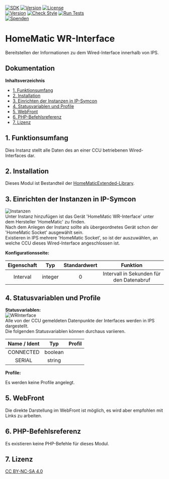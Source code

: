 [![SDK](https://img.shields.io/badge/Symcon-PHPModul-red.svg)](https://www.symcon.de/service/dokumentation/entwicklerbereich/sdk-tools/sdk-php/)
[![Version](https://img.shields.io/badge/Modul%20version-3.74-blue.svg)]()
[![License](https://img.shields.io/badge/License-CC%20BY--NC--SA%204.0-green.svg)](https://creativecommons.org/licenses/by-nc-sa/4.0/)  
[![Version](https://img.shields.io/badge/Symcon%20Version-6.1%20%3E-green.svg)](https://community.symcon.de/t/ip-symcon-6-1-stable-changelog/40276-IP-Symcon-5-1-%28Stable%29-Changelog)
[![Check Style](https://github.com/Nall-chan/HomematicExtended/workflows/Check%20Style/badge.svg)](https://github.com/Nall-chan/HomematicExtended/actions) [![Run Tests](https://github.com/Nall-chan/HomematicExtended/workflows/Run%20Tests/badge.svg)](https://github.com/Nall-chan/HomematicExtended/actions)  
[![Spenden](https://www.paypalobjects.com/de_DE/DE/i/btn/btn_donate_SM.gif)](../README.md#6-spenden) 

# HomeMatic WR-Interface  <!-- omit in toc -->
   Bereitstellen der Informationen zu dem Wired-Interface innerhalb von IPS.  

## Dokumentation <!-- omit in toc -->

**Inhaltsverzeichnis**

- [1. Funktionsumfang](#1-funktionsumfang)
- [2. Installation](#2-installation)
- [3. Einrichten der Instanzen in IP-Symcon](#3-einrichten-der-instanzen-in-ip-symcon)
- [4. Statusvariablen und Profile](#4-statusvariablen-und-profile)
- [5. WebFront](#5-webfront)
- [6. PHP-Befehlsreferenz](#6-php-befehlsreferenz)
- [7. Lizenz](#7-lizenz)

## 1. Funktionsumfang

  Dies Instanz stellt alle Daten des an einer CCU betriebenen Wired-Interfaces dar.  

## 2. Installation

Dieses Modul ist Bestandteil der [HomeMaticExtended-Library](../).  


## 3. Einrichten der Instanzen in IP-Symcon


![Instanzen](../docs/HMExtendedInstanzen.png)  
   Unter Instanz hinzufügen ist das Gerät 'HomeMatic WR-Interface' unter dem Hersteller 'HomeMatic' zu finden.  
   Nach dem Anlegen der Instanz sollte als übergeordnetes Gerät schon der 'HomeMatic Socket' ausgewählt sein.  
   Existieren in IPS mehrere 'HomeMatic Socket', so ist der auszuwählen, an welche CCU dieses Wired-Interface angeschlossen ist.  


**Konfigurationsseite:**  

| Eigenschaft |   Typ   | Standardwert |                 Funktion                 |
| :---------: | :-----: | :----------: | :--------------------------------------: |
|  Interval   | integer |      0       | Intervall in Sekunden für den Datenabruf |
 

## 4. Statusvariablen und Profile  

**Statusvariablen:**  
 ![WRInterface](../docs/WRInterface.png)  
   Alle von der CCU gemeldeten Datenpunkte der Interfaces werden in IPS dargestellt.  
   Die folgenden Statusvariablen können durchaus variieren.  

| Name  /  Ident |   Typ   | Profil |
| :------------: | :-----: | :----: |
|   CONNECTED    | boolean |        |
|     SERIAL     | string  |        |

**Profile:**  

 Es werden keine Profile angelegt.  

## 5. WebFront  

Die direkte Darstellung im WebFront ist möglich, es wird aber empfohlen mit Links zu arbeiten.  


## 6. PHP-Befehlsreferenz

   Es existieren keine PHP-Befehle für dieses Modul.  

## 7. Lizenz

  [CC BY-NC-SA 4.0](https://creativecommons.org/licenses/by-nc-sa/4.0/)  
